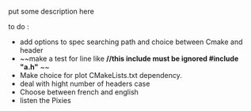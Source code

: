 put some description here

to do : 
* add options to spec searching path and choice between Cmake and header
* ~~make a test for line like **//this include must be ignored #include "a.h"** ~~
* Make choice for plot CMakeLists.txt dependency.
* deal with hight number of headers case
* Choose between french and english
* listen the Pixies
